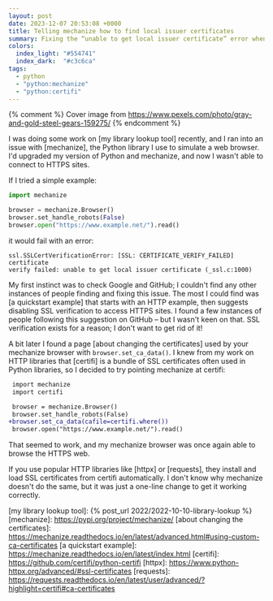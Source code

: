 ```yaml
---
layout: post
date: 2023-12-07 20:53:08 +0000
title: Telling mechanize how to find local issuer certificates
summary: Fixing the “unable to get local issuer certificate” error when using mechanize.Browser.
colors:
  index_light: "#554741"
  index_dark:  "#c3c6ca"
tags: 
  - python
  - "python:mechanize"
  - "python:certifi"
---
```


{% comment %}
  Cover image from https://www.pexels.com/photo/gray-and-gold-steel-gears-159275/
{% endcomment %}

I was doing some work on [my library lookup tool] recently, and I ran into an issue with [mechanize], the Python library I use to simulate a web browser.
I'd upgraded my version of Python and mechanize, and now I wasn't able to connect to HTTPS sites.

If I tried a simple example:

```python
import mechanize

browser = mechanize.Browser()
browser.set_handle_robots(False)
browser.open("https://www.example.net/").read()
```

it would fail with an error:

```
ssl.SSLCertVerificationError: [SSL: CERTIFICATE_VERIFY_FAILED] certificate
verify failed: unable to get local issuer certificate (_ssl.c:1000)
```

My first instinct was to check Google and GitHub; I couldn't find any other instances of people finding and fixing this issue.
The most I could find was [a quickstart example] that starts with an HTTP example, then suggests disabling SSL verification to access HTTPS sites.
I found a few instances of people following this suggestion on GitHub – but I wasn't keen on that.
SSL verification exists for a reason; I don't want to get rid of it!

A bit later I found a page [about changing the certificates] used by your mechanize browser with `browser.set_ca_data()`.
I knew from my work on HTTP libraries that [certifi] is a bundle of SSL certificates often used in Python libraries, so I decided to try pointing mechanize at certifi:

```diff
 import mechanize
 import certifi

 browser = mechanize.Browser()
 browser.set_handle_robots(False)
+browser.set_ca_data(cafile=certifi.where())
 browser.open("https://www.example.net/").read()
```

That seemed to work, and my mechanize browser was once again able to browse the HTTPS web.

If you use popular HTTP libraries like [httpx] or [requests], they install and load SSL certificates from certifi automatically.
I don't know why mechanize doesn't do the same, but it was just a one-line change to get it working correctly.

[my library lookup tool]: {% post_url 2022/2022-10-10-library-lookup %}
[mechanize]: https://pypi.org/project/mechanize/
[about changing the certificates]: https://mechanize.readthedocs.io/en/latest/advanced.html#using-custom-ca-certificates
[a quickstart example]: https://mechanize.readthedocs.io/en/latest/index.html
[certifi]: https://github.com/certifi/python-certifi
[httpx]: https://www.python-httpx.org/advanced/#ssl-certificates
[requests]: https://requests.readthedocs.io/en/latest/user/advanced/?highlight=certifi#ca-certificates

<!--

Traceback (most recent call last):
  File "/private/var/folders/3s/tb0f2zjd6gq7f9x0k2_r0ndw0000gn/T/tmp.i2QQ1FRh/.venv/lib/python3.12/site-packages/mechanize/_urllib2_fork.py", line 1242, in do_open
    h.request(str(req.get_method()), str(req.get_selector()), req.data,
  File "/Library/Frameworks/Python.framework/Versions/3.12/lib/python3.12/http/client.py", line 1319, in request
    self._send_request(method, url, body, headers, encode_chunked)
  File "/Library/Frameworks/Python.framework/Versions/3.12/lib/python3.12/http/client.py", line 1365, in _send_request
    self.endheaders(body, encode_chunked=encode_chunked)
  File "/Library/Frameworks/Python.framework/Versions/3.12/lib/python3.12/http/client.py", line 1314, in endheaders
    self._send_output(message_body, encode_chunked=encode_chunked)
  File "/Library/Frameworks/Python.framework/Versions/3.12/lib/python3.12/http/client.py", line 1074, in _send_output
    self.send(msg)
  File "/Library/Frameworks/Python.framework/Versions/3.12/lib/python3.12/http/client.py", line 1018, in send
    self.connect()
  File "/Library/Frameworks/Python.framework/Versions/3.12/lib/python3.12/http/client.py", line 1460, in connect
    self.sock = self._context.wrap_socket(self.sock,
                ^^^^^^^^^^^^^^^^^^^^^^^^^^^^^^^^^^^^
  File "/Library/Frameworks/Python.framework/Versions/3.12/lib/python3.12/ssl.py", line 455, in wrap_socket
    return self.sslsocket_class._create(
           ^^^^^^^^^^^^^^^^^^^^^^^^^^^^^
  File "/Library/Frameworks/Python.framework/Versions/3.12/lib/python3.12/ssl.py", line 1046, in _create
    self.do_handshake()
  File "/Library/Frameworks/Python.framework/Versions/3.12/lib/python3.12/ssl.py", line 1317, in do_handshake
    self._sslobj.do_handshake()
ssl.SSLCertVerificationError: [SSL: CERTIFICATE_VERIFY_FAILED] certificate verify failed: unable to get local issuer certificate (_ssl.c:1000)

During handling of the above exception, another exception occurred:

Traceback (most recent call last):
  File "/private/var/folders/3s/tb0f2zjd6gq7f9x0k2_r0ndw0000gn/T/tmp.i2QQ1FRh/s.py", line 5, in <module>
    browser.open("https://www.example.net/").read()
    ^^^^^^^^^^^^^^^^^^^^^^^^^^^^^^^^^^^^^^^^
  File "/private/var/folders/3s/tb0f2zjd6gq7f9x0k2_r0ndw0000gn/T/tmp.i2QQ1FRh/.venv/lib/python3.12/site-packages/mechanize/_mechanize.py", line 257, in open
    return self._mech_open(url_or_request, data, timeout=timeout)
           ^^^^^^^^^^^^^^^^^^^^^^^^^^^^^^^^^^^^^^^^^^^^^^^^^^^^^^
  File "/private/var/folders/3s/tb0f2zjd6gq7f9x0k2_r0ndw0000gn/T/tmp.i2QQ1FRh/.venv/lib/python3.12/site-packages/mechanize/_mechanize.py", line 287, in _mech_open
    response = UserAgentBase.open(self, request, data)
               ^^^^^^^^^^^^^^^^^^^^^^^^^^^^^^^^^^^^^^^
  File "/private/var/folders/3s/tb0f2zjd6gq7f9x0k2_r0ndw0000gn/T/tmp.i2QQ1FRh/.venv/lib/python3.12/site-packages/mechanize/_opener.py", line 193, in open
    response = urlopen(self, req, data)
               ^^^^^^^^^^^^^^^^^^^^^^^^
  File "/private/var/folders/3s/tb0f2zjd6gq7f9x0k2_r0ndw0000gn/T/tmp.i2QQ1FRh/.venv/lib/python3.12/site-packages/mechanize/_urllib2_fork.py", line 431, in _open
    result = self._call_chain(self.handle_open, protocol, protocol +
             ^^^^^^^^^^^^^^^^^^^^^^^^^^^^^^^^^^^^^^^^^^^^^^^^^^^^^^^
  File "/private/var/folders/3s/tb0f2zjd6gq7f9x0k2_r0ndw0000gn/T/tmp.i2QQ1FRh/.venv/lib/python3.12/site-packages/mechanize/_urllib2_fork.py", line 420, in _call_chain
    result = func(*args)
             ^^^^^^^^^^^
  File "/private/var/folders/3s/tb0f2zjd6gq7f9x0k2_r0ndw0000gn/T/tmp.i2QQ1FRh/.venv/lib/python3.12/site-packages/mechanize/_urllib2_fork.py", line 1296, in https_open
    return self.do_open(conn_factory, req)
           ^^^^^^^^^^^^^^^^^^^^^^^^^^^^^^^
  File "/private/var/folders/3s/tb0f2zjd6gq7f9x0k2_r0ndw0000gn/T/tmp.i2QQ1FRh/.venv/lib/python3.12/site-packages/mechanize/_urllib2_fork.py", line 1246, in do_open
    raise URLError(err)
urllib.error.URLError: <urlopen error [SSL: CERTIFICATE_VERIFY_FAILED] certificate verify failed: unable to get local issuer certificate (_ssl.c:1000)>

-->
